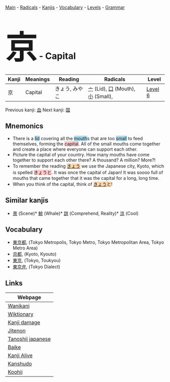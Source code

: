 <style> bigfont {font-size: 100px}</style>
[Main](../README.md) -
[Radicals](../radicals.md) -
[Kanjis](../kanjis.md) -
[Vocabulary](../vocabulary.md) -
[Levels](../levels.md) -
[Grammar](../grammar.md)
# <bigfont> 京</bigfont> - Capital 

| Kanji | Meanings | Reading | Radicals | Level |
| --- | --- | --- | --- | --- |
| 京 | Capital | きょう, みやこ | [亠](../radicals/亠.md) (Lid), [口](../radicals/口.md) (Mouth), [小](../radicals/小.md) (Small),  | [Level 6](../levels/wk_level6.md) |

Previous kanji: [血](血.md) Next kanji: [国](国.md) 

## Mnemonics
 * There is a <span style="background-color:#ADD8E6"> lid</span> covering all the <span style="background-color:#ADD8E6"> mouth</span>s that are too <span style="background-color:#ADD8E6"> small</span> to feed themselves, forming the <span style="background-color:#ffcccb"> capital</span>. All of the small mouths come together and create a place where everyone can support each other.
* Picture the capital of your country. How many mouths have come together to support each other there? A thousand? A million? More?!
* To remember the reading <span style="background-color:#fed8b1"> [きょう](https://jisho.org/search/きょう)</span> we use the Japanese city, Kyoto, which is spelled <span style="background-color:#ffcccb"> きょうと</span>. It was once the capital of Japan! It was soooo full of mouths that came together that it was the capital for a long, long time.
* When you think of the capital, think of <span style="background-color:#fed8b1"> [きょう](https://jisho.org/search/きょう)と</span>!


## Similar kanjis
 * [景](景.md) (Scene)* [鯨](鯨.md) (Whale)* [諒](諒.md) (Comprehend, Reality)* [涼](涼.md) (Cool)


## Vocabulary
 * [東京都](../vocabulary/京.md), (Tokyo Metropolis, Tokyo Metro, Tokyo Metropolitan Area, Tokyo Metro Area)
* [京都](../vocabulary/京.md), (Kyoto, Kyouto)
* [東京](../vocabulary/京.md), (Tokyo, Toukyou)
* [東京弁](../vocabulary/京.md), (Tokyo Dialect)



## Links 

| Webpage |
| --- |
| [Wanikani          ](https://www.wanikani.com/kanji/京) |
| [Wiktionary        ](https://en.wiktionary.org/wiki/京) |
| [Kanji damage      ](http://www.kanjidamage.com/kanji/search?utf8=✓&q=京) |
| [Jitenon           ](https://jitenon.com/kanji/京) |
| [Tanoshii japanese ](https://www.tanoshiijapanese.com/dictionary/kanji.cfm?k=京) |
| [Baike             ](https://baike.baidu.com/item/京) |
| [Kanji Alive       ](https://app.kanjialive.com/京) |
| [Kanshudo          ](https://www.kanshudo.com/searchmn?q=京) |
| [Koohii            ](https://kanji.koohii.com/study/kanji/京) |
